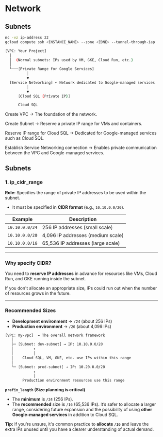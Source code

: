 # Network

## Subnets

```sh
nc -vz ip-address 22
gcloud compute ssh <INSTANCE_NAME> --zone <ZONE> --tunnel-through-iap
```


```sh
[VPC: Your Project]
  │
  │  (Normal subnets: IPs used by VM, GKE, Cloud Run, etc.)
  │
  └───[Private Range for Google Services]
          │
          ▼
  [Service Networking] ← Network dedicated to Google-managed services
          │
          ▼
      [Cloud SQL (Private IP)]

      Cloud SQL
```

Create VPC
→ The foundation of the network.

Create Subnet
→ Reserve a private IP range for VMs and containers.

Reserve IP range for Cloud SQL
→ Dedicated for Google-managed services such as Cloud SQL.

Establish Service Networking connection
→ Enables private communication between the VPC and Google-managed services.

## Subnets

### 1. **ip_cidr_range**

**Role:**
Specifies the range of private IP addresses to be used within the subnet.

* It must be specified in **CIDR format** (e.g., `10.10.0.0/20`).

| Example        | Description                       |
| -------------- | --------------------------------- |
| `10.10.0.0/24` | 256 IP addresses (small scale)    |
| `10.10.0.0/20` | 4,096 IP addresses (medium scale) |
| `10.10.0.0/16` | 65,536 IP addresses (large scale) |

---

### **Why specify CIDR?**

You need to **reserve IP addresses** in advance for resources like VMs, Cloud Run, and GKE running inside the subnet.

If you don't allocate an appropriate size, IPs could run out when the number of resources grows in the future.

---

### **Recommended Sizes**

* **Development environment** → `/24` (about 256 IPs)
* **Production environment** → `/20` (about 4,096 IPs)


```sh
[VPC: my-vpc]  ← The overall network framework
   │
   ├─ [Subnet: dev-subnet] → IP: 10.10.0.0/20
   │         ↑
   │         │
   │    Cloud SQL, VM, GKE, etc. use IPs within this range
   │
   └─ [Subnet: prod-subnet] → IP: 10.20.0.0/20
             ↑
             │
        Production environment resources use this range
```

**`prefix_length` (Size planning is critical)**

* The **minimum** is `/24` (256 IPs).
* The **recommended** size is `/16` (65,536 IPs).
  It’s safer to allocate a larger range, considering future expansion and the possibility of using **other Google-managed services** in addition to Cloud SQL.

**Tip:**
If you're unsure, it's common practice to **allocate `/16`** and leave the extra IPs unused until you have a clearer understanding of actual demand.
